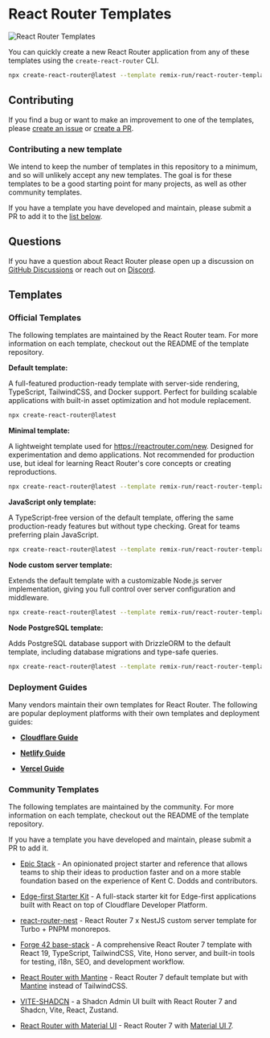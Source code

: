 # React Router Templates

![React Router Templates](./.assets/starter-kits-solid.png)

You can quickly create a new React Router application from any of these templates using the `create-react-router` CLI.

```bash
npx create-react-router@latest --template remix-run/react-router-templates/<template-name>
```

## Contributing

If you find a bug or want to make an improvement to one of the templates, please [create an issue](https://github.com/remix-run/react-router-templates/issues/new) or [create a PR](https://github.com/remix-run/react-router-templates/pulls).

### Contributing a new template

We intend to keep the number of templates in this repository to a minimum, and so will unlikely accept any new templates. The goal is for these templates to be a good starting point for many projects, as well as other community templates.

If you have a template you have developed and maintain, please submit a PR to add it to the [list below](#community-templates).

## Questions

If you have a question about React Router please open up a discussion on [GitHub Discussions](https://github.com/remix-run/react-router/discussions) or reach out on [Discord](https://rmx.as/discord).

## Templates

### Official Templates

The following templates are maintained by the React Router team. For more information on each template, checkout out the README of the template repository.

**Default template:**

A full-featured production-ready template with server-side rendering, TypeScript, TailwindCSS, and Docker support. Perfect for building scalable applications with built-in asset optimization and hot module replacement.

```bash
npx create-react-router@latest
```

**Minimal template:**

A lightweight template used for https://reactrouter.com/new. Designed for experimentation and demo applications. Not recommended for production use, but ideal for learning React Router's core concepts or creating reproductions.

```bash
npx create-react-router@latest --template remix-run/react-router-templates/minimal
```

**JavaScript only template:**

A TypeScript-free version of the default template, offering the same production-ready features but without type checking. Great for teams preferring plain JavaScript.

```bash
npx create-react-router@latest --template remix-run/react-router-templates/javascript
```

**Node custom server template:**

Extends the default template with a customizable Node.js server implementation, giving you full control over server configuration and middleware.

```bash
npx create-react-router@latest --template remix-run/react-router-templates/node-custom-server
```

**Node PostgreSQL template:**

Adds PostgreSQL database support with DrizzleORM to the default template, including database migrations and type-safe queries.

```bash
npx create-react-router@latest --template remix-run/react-router-templates/node-postgres
```

### Deployment Guides

Many vendors maintain their own templates for React Router. The following are popular deployment platforms with their own templates and deployment guides:

- [**Cloudflare Guide**](https://developers.cloudflare.com/workers/framework-guides/web-apps/react-router/)

- [**Netlify Guide**](https://docs.netlify.com/build/frameworks/framework-setup-guides/react-router/)

- [**Vercel Guide**](https://vercel.com/templates/react-router/react-router-boilerplate)

### Community Templates

The following templates are maintained by the community. For more information on each template, checkout out the README of the template repository.

If you have a template you have developed and maintain, please submit a PR to add it.

- [Epic Stack](https://github.com/epicweb-dev/epic-stack) - An opinionated project starter and reference that allows teams to ship their ideas to production faster and on a more stable foundation based on the experience of Kent C. Dodds and contributors.

- [Edge-first Starter Kit](https://github.com/edgefirst-dev/starter) - A full-stack starter kit for Edge-first applications built with React on top of Cloudflare Developer Platform.

- [react-router-nest](https://github.com/cbnsndwch/react-router-nest) - React Router 7 x NestJS custom server template for Turbo + PNPM monorepos.

- [Forge 42 base-stack](https://github.com/forge-42/base-stack) - A comprehensive React Router 7 template with React 19, TypeScript, TailwindCSS, Vite, Hono server, and built-in tools for testing, i18n, SEO, and development workflow.

- [React Router with Mantine](https://github.com/samui-build/react-router-mantine) - React Router 7 default template but with [Mantine](https://mantine.dev) instead of TailwindCSS.

- [VITE-SHADCN](https://github.com/yluiop123/vite-shadcn) - a Shadcn Admin UI built with React Router 7 and Shadcn, Vite, React, Zustand.
- [React Router with Material UI](https://github.com/mui/material-ui/tree/master/examples/material-ui-react-router-ts) - React Router 7 with [Material UI 7](https://mui.com/material-ui/getting-started/).
